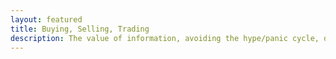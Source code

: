 ```yaml
---
layout: featured
title: Buying, Selling, Trading
description: The value of information, avoiding the hype/panic cycle, develop your own trading strategy without the jargon
---
```

